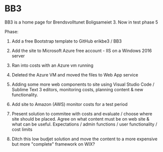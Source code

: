 # BB3
BB3 is a home page for Brendsvolltunet Boligsameiet 3.
Now in test phase 5

Phase:
1. Add a free Bootstrap template to GitHub erikbe3 / BB3
2. Add the site to Microsoft Azure free account - IIS on a Windows 2016 server
3. Ran into costs with an Azure vm running
4. Deleted the Azure VM and moved the files to Web App service
5. Adding some more web components to site using Visual Studio Code / Sublime Text 3 editors,
   monitoring costs, planning content & new functionality.

6. Add site to Amazon (AWS)
   monitor costs for a test period
7. Present solution to commitee with costs and evaluate / choose where site should be placed.
   Agree on what content must be on web site & what can be useful. 
   Expectations / admin functions / user functionality / cost limits
8. Ditch this low budjet solution and move the content to a more expensive but more "complete" framework on WIX?
